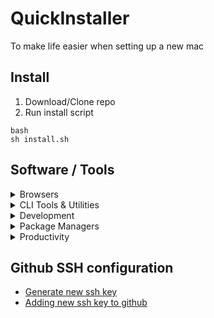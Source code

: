 # QuickInstaller
To make life easier when setting up a new mac

## Install

1. Download/Clone repo
2. Run install script

```
bash 
sh install.sh
```

## Software / Tools

<details>
<summary>Browsers</summary>

- [Chrome](https://www.google.com/chrome/browser/desktop/)

</details>

<details>
<summary>CLI Tools & Utilities</summary>

- [Fastlane](https://fastlane.tools/)
- [Carthage](https://github.com/Carthage/Carthage/)
- [Cocoapods](https://cocoapods.org/)

</details>

<details>
<summary>Development</summary>

- [XCode](https://developer.apple.com/xcode/)
- [Visual Studio Code](https://code.visualstudio.com/)
- [Sublime Text](https://www.sublimetext.com/)
- [Postman](https://www.getpostman.com/)
- [Docker](https://docs.docker.com/docker-for-mac/install/)

</details>

<details>
<summary>Package Managers</summary>

- [Homebrew](http://brew.sh/)
- [Yarn](https://yarnpkg.com/en/)

</details>

<details>
<summary>Productivity</summary>

- [Flycut (Clipboard manager)](https://apps.apple.com/us/app/flycut-clipboard-manager/id442160987?mt=12)
- [Station](https://getstation.com)
- [1Password](https://1password.com/)
- [Todoist](https://todoist.com/downloads/mac)

</details>

## Github SSH configuration
- [Generate new ssh key](https://help.github.com/articles/generating-a-new-ssh-key-and-adding-it-to-the-ssh-agent/#generating-a-new-ssh-key)
- [Adding new ssh key to github](https://help.github.com/articles/adding-a-new-ssh-key-to-your-github-account)
